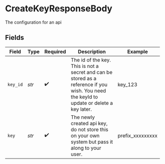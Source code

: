 # CreateKeyResponseBody

The configuration for an api


## Fields

| Field                                                                                                                                     | Type                                                                                                                                      | Required                                                                                                                                  | Description                                                                                                                               | Example                                                                                                                                   |
| ----------------------------------------------------------------------------------------------------------------------------------------- | ----------------------------------------------------------------------------------------------------------------------------------------- | ----------------------------------------------------------------------------------------------------------------------------------------- | ----------------------------------------------------------------------------------------------------------------------------------------- | ----------------------------------------------------------------------------------------------------------------------------------------- |
| `key_id`                                                                                                                                  | *str*                                                                                                                                     | :heavy_check_mark:                                                                                                                        | The id of the key. This is not a secret and can be stored as a reference if you wish. You need the keyId to update or delete a key later. | key_123                                                                                                                                   |
| `key`                                                                                                                                     | *str*                                                                                                                                     | :heavy_check_mark:                                                                                                                        | The newly created api key, do not store this on your own system but pass it along to your user.                                           | prefix_xxxxxxxxx                                                                                                                          |